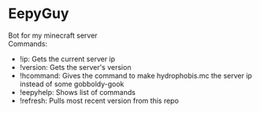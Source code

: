 # EepyGuy
Bot for my minecraft server<br>
Commands:
* !ip: Gets the current server ip
* !version: Gets the server's version
* !hcommand: Gives the command to make hydrophobis.mc the server ip instead of some gobboldy-gook
* !eepyhelp: Shows list of commands
* !refresh: Pulls most recent version from this repo
